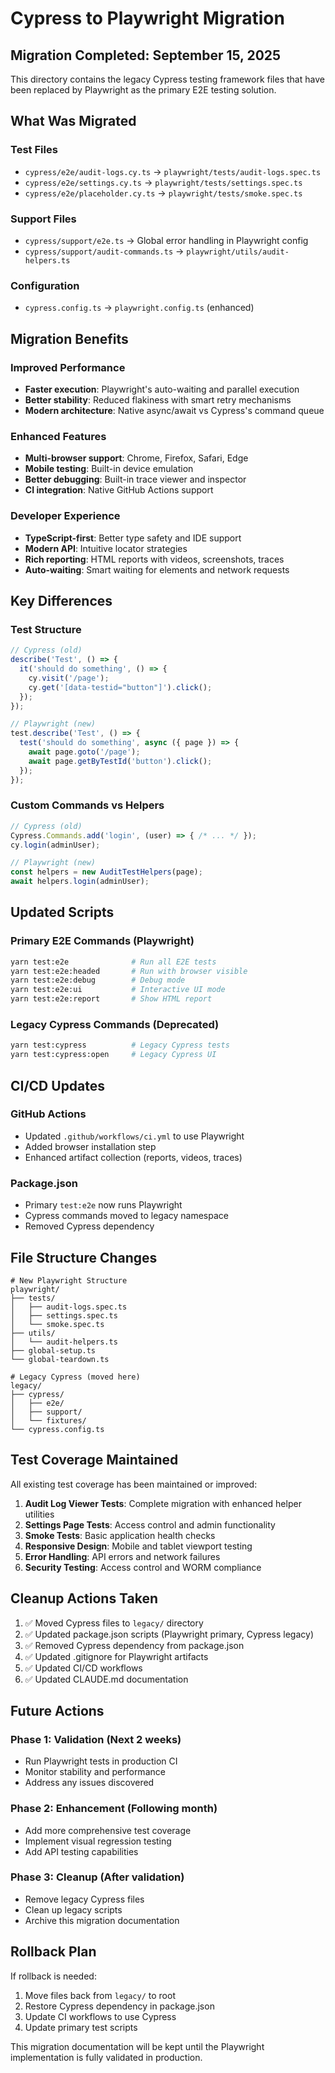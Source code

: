 # Cypress to Playwright Migration

## Migration Completed: September 15, 2025

This directory contains the legacy Cypress testing framework files that have been replaced by Playwright as the primary E2E testing solution.

## What Was Migrated

### Test Files
- `cypress/e2e/audit-logs.cy.ts` → `playwright/tests/audit-logs.spec.ts`
- `cypress/e2e/settings.cy.ts` → `playwright/tests/settings.spec.ts`
- `cypress/e2e/placeholder.cy.ts` → `playwright/tests/smoke.spec.ts`

### Support Files
- `cypress/support/e2e.ts` → Global error handling in Playwright config
- `cypress/support/audit-commands.ts` → `playwright/utils/audit-helpers.ts`

### Configuration
- `cypress.config.ts` → `playwright.config.ts` (enhanced)

## Migration Benefits

### Improved Performance
- **Faster execution**: Playwright's auto-waiting and parallel execution
- **Better stability**: Reduced flakiness with smart retry mechanisms
- **Modern architecture**: Native async/await vs Cypress's command queue

### Enhanced Features
- **Multi-browser support**: Chrome, Firefox, Safari, Edge
- **Mobile testing**: Built-in device emulation
- **Better debugging**: Built-in trace viewer and inspector
- **CI integration**: Native GitHub Actions support

### Developer Experience
- **TypeScript-first**: Better type safety and IDE support
- **Modern API**: Intuitive locator strategies
- **Rich reporting**: HTML reports with videos, screenshots, traces
- **Auto-waiting**: Smart waiting for elements and network requests

## Key Differences

### Test Structure
```typescript
// Cypress (old)
describe('Test', () => {
  it('should do something', () => {
    cy.visit('/page');
    cy.get('[data-testid="button"]').click();
  });
});

// Playwright (new)
test.describe('Test', () => {
  test('should do something', async ({ page }) => {
    await page.goto('/page');
    await page.getByTestId('button').click();
  });
});
```

### Custom Commands vs Helpers
```typescript
// Cypress (old)
Cypress.Commands.add('login', (user) => { /* ... */ });
cy.login(adminUser);

// Playwright (new)
const helpers = new AuditTestHelpers(page);
await helpers.login(adminUser);
```

## Updated Scripts

### Primary E2E Commands (Playwright)
```bash
yarn test:e2e              # Run all E2E tests
yarn test:e2e:headed       # Run with browser visible
yarn test:e2e:debug        # Debug mode
yarn test:e2e:ui           # Interactive UI mode
yarn test:e2e:report       # Show HTML report
```

### Legacy Cypress Commands (Deprecated)
```bash
yarn test:cypress          # Legacy Cypress tests
yarn test:cypress:open     # Legacy Cypress UI
```

## CI/CD Updates

### GitHub Actions
- Updated `.github/workflows/ci.yml` to use Playwright
- Added browser installation step
- Enhanced artifact collection (reports, videos, traces)

### Package.json
- Primary `test:e2e` now runs Playwright
- Cypress commands moved to legacy namespace
- Removed Cypress dependency

## File Structure Changes

```
# New Playwright Structure
playwright/
├── tests/
│   ├── audit-logs.spec.ts
│   ├── settings.spec.ts
│   └── smoke.spec.ts
├── utils/
│   └── audit-helpers.ts
├── global-setup.ts
└── global-teardown.ts

# Legacy Cypress (moved here)
legacy/
├── cypress/
│   ├── e2e/
│   ├── support/
│   └── fixtures/
└── cypress.config.ts
```

## Test Coverage Maintained

All existing test coverage has been maintained or improved:

1. **Audit Log Viewer Tests**: Complete migration with enhanced helper utilities
2. **Settings Page Tests**: Access control and admin functionality
3. **Smoke Tests**: Basic application health checks
4. **Responsive Design**: Mobile and tablet viewport testing
5. **Error Handling**: API errors and network failures
6. **Security Testing**: Access control and WORM compliance

## Cleanup Actions Taken

1. ✅ Moved Cypress files to `legacy/` directory
2. ✅ Updated package.json scripts (Playwright primary, Cypress legacy)
3. ✅ Removed Cypress dependency from package.json
4. ✅ Updated .gitignore for Playwright artifacts
5. ✅ Updated CI/CD workflows
6. ✅ Updated CLAUDE.md documentation

## Future Actions

### Phase 1: Validation (Next 2 weeks)
- Run Playwright tests in production CI
- Monitor stability and performance
- Address any issues discovered

### Phase 2: Enhancement (Following month)
- Add more comprehensive test coverage
- Implement visual regression testing
- Add API testing capabilities

### Phase 3: Cleanup (After validation)
- Remove legacy Cypress files
- Clean up legacy scripts
- Archive this migration documentation

## Rollback Plan

If rollback is needed:
1. Move files back from `legacy/` to root
2. Restore Cypress dependency in package.json
3. Update CI workflows to use Cypress
4. Update primary test scripts

This migration documentation will be kept until the Playwright implementation is fully validated in production.